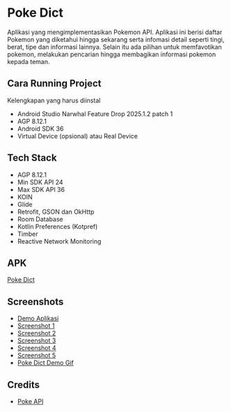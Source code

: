 # Poke Dict
Aplikasi yang mengimplementasikan Pokemon API. Aplikasi ini berisi daftar Pokemon yang diketahui hingga sekarang serta infomasi detail seperti tingi, berat, tipe dan informasi lainnya. 
Selain itu ada pilihan untuk memfavotikan pokemon, melakukan pencarian hingga membagikan informasi pokemon kepada teman.

## Cara Running Project
Kelengkapan yang harus diinstal
- Android Studio Narwhal Feature Drop 2025.1.2 patch 1
- AGP 8.12.1
- Android SDK 36
- Virtual Device (opsional) atau Real Device

## Tech Stack
- AGP 8.12.1
- Min SDK API 24
- Max SDK API 36
- KOIN
- Glide
- Retrofit, GSON dan OkHttp
- Room Database
- Kotlin Preferences (Kotpref)
- Timber
- Reactive Network Monitoring

## APK
[Poke Dict](https://github.com/sigitsuryono25/PokeDict/tree/master/apk)

## Screenshots
- [Demo Aplikasi](https://github.com/sigitsuryono25/PokemonInfo/blob/master/screenshots/Screen_recording_20250825_133903.mp4)
- [Screenshot 1](https://github.com/sigitsuryono25/PokeDict/blob/master/screenshots/Screenshot_1756098122.png)
- [Screenshot 2](https://github.com/sigitsuryono25/PokeDict/blob/master/screenshots/Screenshot_1756098132.png)
- [Screenshot 3](https://github.com/sigitsuryono25/PokeDict/blob/master/screenshots/Screenshot_1756098138.png)
- [Screenshot 4](https://github.com/sigitsuryono25/PokeDict/blob/master/screenshots/Screenshot_1756098146.png)
- [Screenshot 5](https://github.com/sigitsuryono25/PokeDict/blob/master/screenshots/Screenshot_1756098153.png)
- [Poke Dict Demo Gif](https://github.com/sigitsuryono25/PokeDict/blob/master/screenshots/poke%20dic.gif)

## Credits
- [Poke API](https://pokeapi.co/)
